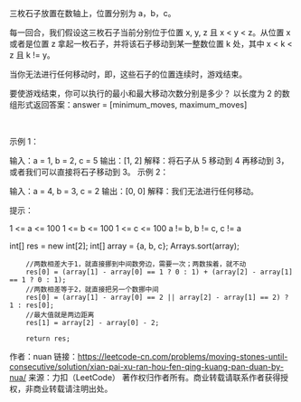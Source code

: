 三枚石子放置在数轴上，位置分别为 a，b，c。

每一回合，我们假设这三枚石子当前分别位于位置 x, y, z 且 x < y < z。从位置 x 或者是位置 z 拿起一枚石子，并将该石子移动到某一整数位置 k 处，其中 x < k < z 且 k != y。

当你无法进行任何移动时，即，这些石子的位置连续时，游戏结束。

要使游戏结束，你可以执行的最小和最大移动次数分别是多少？ 以长度为 2 的数组形式返回答案：answer = [minimum_moves, maximum_moves]

 

示例 1：

输入：a = 1, b = 2, c = 5
输出：[1, 2]
解释：将石子从 5 移动到 4 再移动到 3，或者我们可以直接将石子移动到 3。
示例 2：

输入：a = 4, b = 3, c = 2
输出：[0, 0]
解释：我们无法进行任何移动。
 

提示：

1 <= a <= 100
1 <= b <= 100
1 <= c <= 100
a != b, b != c, c != a


int[] res = new int[2];
        int[] array = {a, b, c};
        Arrays.sort(array);

        //两数相差大于1，就直接挪到中间数旁边，需要一次；两数挨着，就不动
        res[0] = (array[1] - array[0] == 1 ? 0 : 1) + (array[2] - array[1] == 1 ? 0 : 1);
        //两数相差等于2，就直接把另一个数挪中间
        res[0] = (array[1] - array[0] == 2 || array[2] - array[1] == 2) ? 1 : res[0];
        //最大值就是两边距离
        res[1] = array[2] - array[0] - 2;

        return res;

作者：nuan
链接：https://leetcode-cn.com/problems/moving-stones-until-consecutive/solution/xian-pai-xu-ran-hou-fen-qing-kuang-pan-duan-by-nua/
来源：力扣（LeetCode）
著作权归作者所有。商业转载请联系作者获得授权，非商业转载请注明出处。